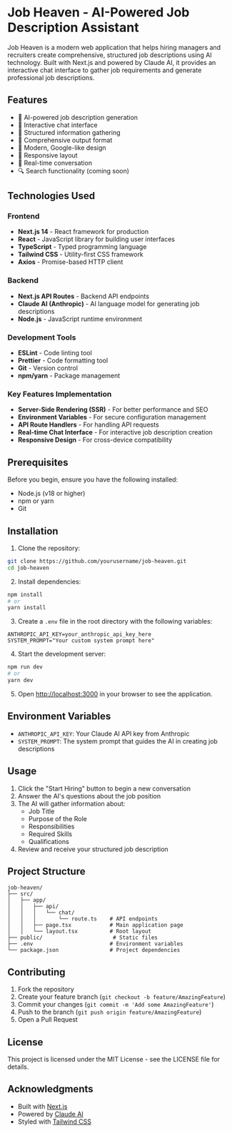 # Job Heaven - AI-Powered Job Description Assistant

Job Heaven is a modern web application that helps hiring managers and recruiters create comprehensive, structured job descriptions using AI technology. Built with Next.js and powered by Claude AI, it provides an interactive chat interface to gather job requirements and generate professional job descriptions.

## Features

- 🤖 AI-powered job description generation
- 💬 Interactive chat interface
- 🎯 Structured information gathering
- 📝 Comprehensive output format
- 🎨 Modern, Google-like design
- 📱 Responsive layout
- 🔄 Real-time conversation
- 🔍 Search functionality (coming soon)

## Technologies Used

### Frontend
- **Next.js 14** - React framework for production
- **React** - JavaScript library for building user interfaces
- **TypeScript** - Typed programming language
- **Tailwind CSS** - Utility-first CSS framework
- **Axios** - Promise-based HTTP client

### Backend
- **Next.js API Routes** - Backend API endpoints
- **Claude AI (Anthropic)** - AI language model for generating job descriptions
- **Node.js** - JavaScript runtime environment

### Development Tools
- **ESLint** - Code linting tool
- **Prettier** - Code formatting tool
- **Git** - Version control
- **npm/yarn** - Package management

### Key Features Implementation
- **Server-Side Rendering (SSR)** - For better performance and SEO
- **Environment Variables** - For secure configuration management
- **API Route Handlers** - For handling API requests
- **Real-time Chat Interface** - For interactive job description creation
- **Responsive Design** - For cross-device compatibility

## Prerequisites

Before you begin, ensure you have the following installed:
- Node.js (v18 or higher)
- npm or yarn
- Git

## Installation

1. Clone the repository:
```bash
git clone https://github.com/yourusername/job-heaven.git
cd job-heaven
```

2. Install dependencies:
```bash
npm install
# or
yarn install
```

3. Create a `.env` file in the root directory with the following variables:
```env
ANTHROPIC_API_KEY=your_anthropic_api_key_here
SYSTEM_PROMPT="Your custom system prompt here"
```

4. Start the development server:
```bash
npm run dev
# or
yarn dev
```

5. Open [http://localhost:3000](http://localhost:3000) in your browser to see the application.

## Environment Variables

- `ANTHROPIC_API_KEY`: Your Claude AI API key from Anthropic
- `SYSTEM_PROMPT`: The system prompt that guides the AI in creating job descriptions

## Usage

1. Click the "Start Hiring" button to begin a new conversation
2. Answer the AI's questions about the job position
3. The AI will gather information about:
   - Job Title
   - Purpose of the Role
   - Responsibilities
   - Required Skills
   - Qualifications
4. Review and receive your structured job description

## Project Structure

```
job-heaven/
├── src/
│   ├── app/
│   │   ├── api/
│   │   │   └── chat/
│   │   │       └── route.ts    # API endpoints
│   │   ├── page.tsx            # Main application page
│   │   └── layout.tsx          # Root layout
├── public/                      # Static files
├── .env                        # Environment variables
└── package.json                # Project dependencies
```

## Contributing

1. Fork the repository
2. Create your feature branch (`git checkout -b feature/AmazingFeature`)
3. Commit your changes (`git commit -m 'Add some AmazingFeature'`)
4. Push to the branch (`git push origin feature/AmazingFeature`)
5. Open a Pull Request

## License

This project is licensed under the MIT License - see the LICENSE file for details.

## Acknowledgments

- Built with [Next.js](https://nextjs.org/)
- Powered by [Claude AI](https://www.anthropic.com/claude)
- Styled with [Tailwind CSS](https://tailwindcss.com/)

